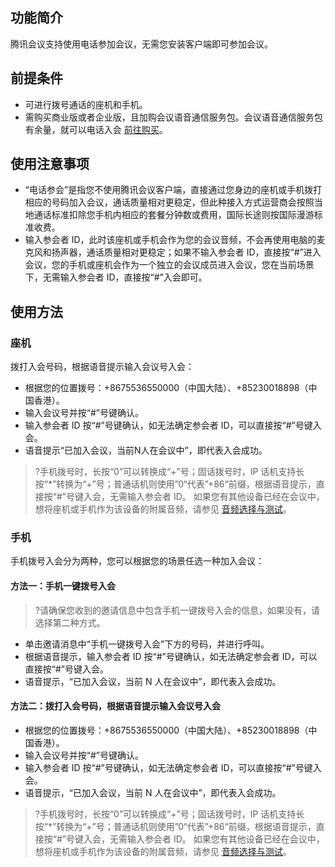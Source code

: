 ## 功能简介
腾讯会议支持使用电话参加会议，无需您安装客户端即可参加会议。

## 前提条件
- 可进行拨号通话的座机和手机。
- 需购买商业版或者企业版，且加购会议语音通信服务包。会议语音通信服务包有余量，就可以电话入会 [前往购买](https://meeting.tencent.com/buy.html?fromSource=pstnin_bangzhuzhongxin)。

## 使用注意事项
- “电话参会”是指您不使用腾讯会议客户端，直接通过您身边的座机或手机拨打相应的号码加入会议，通话质量相对更稳定，但此种接入方式运营商会按照当地通话标准扣除您手机内相应的套餐分钟数或费用，国际长途则按国际漫游标准收费。
- 输入参会者 ID，此时该座机或手机会作为您的会议音频，不会再使用电脑的麦克风和扬声器，通话质量相对更稳定；如果不输入参会者 ID，直接按“#”进入会议，您的手机或座机会作为一个独立的会议成员进入会议，您在当前场景下，无需输入参会者 ID，直接按“#”入会即可。

## 使用方法
### 座机
拨打入会号码，根据语音提示输入会议号入会：
- 根据您的位置拨号：+8675536550000（中国大陆）、+85230018898（中国香港）。
- 输入会议号并按“#”号键确认。
- 输入参会者 ID 按“#”号键确认，如无法确定参会者 ID，可以直接按“#”号键入会。
- 语音提示“已加入会议，当前N人在会议中”，即代表入会成功。

>?手机拨号时，长按“0”可以转换成“+”号；固话拨号时，IP 话机支持长按“\*”转换为“+”号；普通话机则使用”0“代表”+86“前缀，根据语音提示，直接按“#”号键入会，无需输入参会者 ID。
>如果您有其他设备已经在会议中，想将座机或手机作为该设备的附属音频，请参见 [音频选择与测试](https://cloud.tencent.com/document/product/1095/53944)。

### 手机
手机拨号入会分为两种，您可以根据您的场景任选一种加入会议：
#### 方法一：手机一键拨号入会
>?请确保您收到的邀请信息中包含手机一键拨号入会的信息，如果没有，请选择第二种方式。

- 单击邀请消息中“手机一键拨号入会”下方的号码，并进行呼叫。
- 根据语音提示，输入参会者 ID 按“#”号键确认，如无法确定参会者 ID，可以直接按“#”号键入会。
- 语音提示，“已加入会议，当前 N 人在会议中”，即代表入会成功。

#### 方法二：拨打入会号码，根据语音提示输入会议号入会
- 根据您的位置拨号：+8675536550000（中国大陆）、+85230018898（中国香港）。
- 输入会议号并按“#”号键确认。
- 输入参会者 ID 按“#”号键确认，如无法确定参会者 ID，可以直接按“#”号键入会。
- 语音提示，“已加入会议，当前 N 人在会议中”，即代表入会成功。

>?手机拨号时，长按“0”可以转换成“+”号；固话拨号时，IP 话机支持长按“\*”转换为“+”号；普通话机则使用”0“代表”+86“前缀，根据语音提示，直接按“#”号键入会，无需输入参会者 ID。
>如果您有其他设备已经在会议中，想将座机或手机作为该设备的附属音频，请参见 [音频选择与测试](https://cloud.tencent.com/document/product/1095/53944)。
